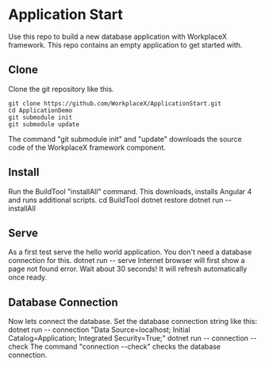 # Application Start

Use this repo to build a new database application with WorkplaceX framework. This repo contains an empty application to get started with.

## Clone

Clone the git repository like this.

```	
git clone https://github.com/WorkplaceX/ApplicationStart.git
cd ApplicationDemo
git submodule init
git submodule update
```

The command "git submodule init" and "update" downloads the source code of the WorkplaceX framework component.

## Install
Run the BuildTool "installAll" command. This downloads, installs Angular 4 and runs additional scripts.
    cd BuildTool
    dotnet restore
    dotnet run -- installAll

## Serve
As a first test serve the hello world application. You don't need a database connection for this.
    dotnet run -- serve
Internet browser will first show a page not found error. Wait about 30 seconds! It will refresh automatically once ready.

## Database Connection
Now lets connect the database. Set the database connection string like this:
    dotnet run -- connection "Data Source=localhost; Initial Catalog=Application; Integrated Security=True;"
	dotnet run -- connection --check
The command "connection --check" checks the database connection.
